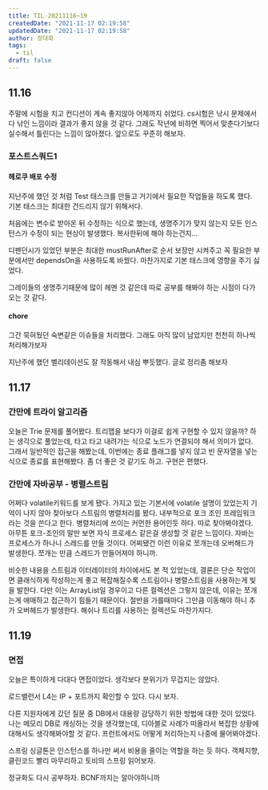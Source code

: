 ```yaml
---
title: TIL-20211116~19
createdDate: "2021-11-17 02:19:58"
updatedDate: "2021-11-17 02:19:58"
author: 정대화
tags:
  - til
draft: false
---
```


## 11.16

주말에 시험을 치고 컨디션이 계속 좋지않아 어제까지 쉬었다. cs시험은 낚시 문제에서 다 낚인 느낌이라 결과가 좋지 않을 것 같다. 그래도 작년에 비하면 찍어서 맞춘다기보다 실수해서 틀린다는 느낌이 많아졌다. 앞으로도 꾸준히 해보자.

### 포스트스쿼드1

#### 헤로쿠 배포 수정

지난주에 했던 것 처럼 Test 태스크를 만들고 거기에서 필요한 작업들을 하도록 했다. 기본 태스크는 최대한 건드리지 않기 위해서다.

처음에는 변수로 받아온 뒤 수정하는 식으로 했는데, 생명주기가 맞지 않는지 모든 인스턴스가 수정이 되는 현상이 발생했다. 복사한뒤에 해야 하는건지...

디펜던시가 있었던 부분은 최대한 mustRunAfter로 순서 보장만 시켜주고 꼭 필요한 부분에서만 dependsOn을 사용하도록 바꿨다. 마찬가지로 기본 태스크에 영향을 주기 싫었다.

그레이들의 생명주기때문에 많이 헤멘 것 같은데 따로 공부를 해봐야 하는 시점이 다가오는 것 같다.

#### chore

그간 묵혀뒀던 숙변같은 이슈들을 처리했다. 그래도 아직 많이 남았지만 천천히 하나씩 처리해가보자

지난주에 했던 벨리데이션도 잘 작동해서 내심 뿌듯했다. 글로 정리좀 해보자

## 11.17

### 간만에 트라이 알고리즘

오늘은 Trie 문제를 풀어봤다. 트리맵을 보다가 이걸로 쉽게 구현할 수 있지 않을까? 하는 생각으로 풀었는데, 타고 타고 내려가는 식으로 노드가 연결되야 해서 의미가 없다. 그래서 일반적인 접근을 해봤는데, 이번에는 종료 플래그를 넣지 않고 빈 문자열을 넣는식으로 종료를 표현해봤다. 좀 더 좋은 것 같기도 하고. 구현은 편했다.

### 간만에 자바공부 - 병렬스트림

어쩌다 volatile키워드를 보게 됐다. 가지고 있는 기본서에 volatile 설명이 있었는지 기억이 나지 않아 찾아보다 스트림의 병렬처리를 봤다. 내부적으로 포크 조인 프레임워크라는 것을 쓴다고 한다. 병렬처리에 쓰이는 커먼한 용어인듯 하다. 따로 찾아봐야겠다.
아무튼 포크-조인의 말만 보면 자식 프로세스 같은걸 생성할 것 같은 느낌이다. 자바는 프로세스가 하나니 스레드를 만들 것이다. 어찌됐건 이런 이유로 쪼개는데 오버해드가 발생한다. 쪼개는 만큼 스레드가 만들어져야 하니까.

비슷한 내용을 스트림과 이터레이터의 차이에서도 본 적 있었는데, 결론은 단순 작업이면 클래식하게 작성하는게 좋고 복잡해질수록 스트림이나 병렬스트림을 사용하는게 빛을 발한다. 다만 이는 ArrayList일 경우이고 다른 컬렉션은 그렇지 않은데, 이유는 쪼개는게 애매하고 접근하기 힘들기 때문이다. 절반을 가를때마다 그만큼 이동해야 하니 추가 오버헤드가 발생한다. 해쉬나 트리를 사용하는 컬렉션도 마찬가지다.

## 11.19

### 면접

오늘은 특이하게 다대다 면접이었다. 생각보다 분위기가 무겁지는 않았다.

로드밸런서 L4는 IP + 포트까지 확인할 수 있다. 다시 보자.

다른 지원자에게 갔던 질문 중 DB에서 대용량 감당하기 위한 방법에 대한 것이 있었다. 나는 메모리 DB로 캐싱하는 것을 생각했는데, 디아블로 사례가 떠올라서 복잡한 상황에 대해서도 생각해봐야할 것 같다. 프런트에서도 어떻게 처리하는지 나중에 물어봐야겠다.

스프링 싱글톤은 인스턴스를 하나만 써서 비용을 줄이는 역할을 하는 듯 하다. 객체지향, 클린코드 빨리 마무리하고 토비의 스프링 읽어보자.

정규화도 다시 공부하자. BCNF까지는 알아야하니까
